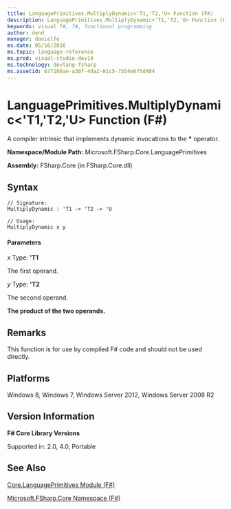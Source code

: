 ```yaml
---
title: LanguagePrimitives.MultiplyDynamic<'T1,'T2,'U> Function (F#)
description: LanguagePrimitives.MultiplyDynamic<'T1,'T2,'U> Function (F#)
keywords: visual f#, f#, functional programming
author: dend
manager: danielfe
ms.date: 05/16/2016
ms.topic: language-reference
ms.prod: visual-studio-dev14
ms.technology: devlang-fsharp
ms.assetid: 677206ae-a38f-4da2-81c5-7554e675d404 
---
```


# LanguagePrimitives.MultiplyDynamic<'T1,'T2,'U> Function (F#)

A compiler intrinsic that implements dynamic invocations to the **&#42;** operator.

**Namespace/Module Path:** Microsoft.FSharp.Core.LanguagePrimitives

**Assembly:** FSharp.Core (in FSharp.Core.dll)


## Syntax

```
// Signature:
MultiplyDynamic : 'T1 -> 'T2 -> 'U

// Usage:
MultiplyDynamic x y
```

#### Parameters
*x*
Type: **'T1**


The first operand.


*y*
Type: **'T2**


The second operand.



**The product of the two operands.**
## Remarks
This function is for use by compiled F# code and should not be used directly.


## Platforms
Windows 8, Windows 7, Windows Server 2012, Windows Server 2008 R2


## Version Information
**F# Core Library Versions**

Supported in: 2.0, 4.0, Portable




## See Also
[Core.LanguagePrimitives Module &#40;F&#35;&#41;](Core.LanguagePrimitives-Module-%5BFSharp%5D.md)

[Microsoft.FSharp.Core Namespace &#40;F&#35;&#41;](Microsoft.FSharp.Core-Namespace-%5BFSharp%5D.md)


